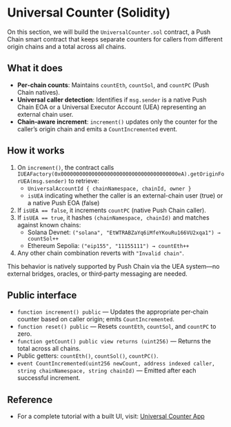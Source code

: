 # Universal Counter (Solidity)

On this section, we will build the `UniversalCounter.sol` contract, a Push Chain smart contract that keeps separate counters for callers from different origin chains and a total across all chains.

## What it does

- **Per‑chain counts**: Maintains `countEth`, `countSol`, and `countPC` (Push Chain natives).
- **Universal caller detection**: Identifies if `msg.sender` is a native Push Chain EOA or a Universal Executor Account (UEA) representing an external chain user.
- **Chain‑aware increment**: `increment()` updates only the counter for the caller’s origin chain and emits a `CountIncremented` event.

## How it works

1. On `increment()`, the contract calls `IUEAFactory(0x00000000000000000000000000000000000000eA).getOriginForUEA(msg.sender)` to retrieve:
   - `UniversalAccountId { chainNamespace, chainId, owner }`
   - `isUEA` indicating whether the caller is an external-chain user (true) or a native Push EOA (false)
2. If `isUEA == false`, it increments `countPC` (native Push Chain caller).
3. If `isUEA == true`, it hashes `(chainNamespace, chainId)` and matches against known chains:
   - Solana Devnet: `("solana", "EtWTRABZaYq6iMfeYKouRu166VU2xqa1") → countSol++`
   - Ethereum Sepolia: `("eip155", "11155111") → countEth++`
4. Any other chain combination reverts with `"Invalid chain"`.

This behavior is natively supported by Push Chain via the UEA system—no external bridges, oracles, or third‑party messaging are needed.

## Public interface

- `function increment() public` — Updates the appropriate per‑chain counter based on caller origin; emits `CountIncremented`.
- `function reset() public` — Resets `countEth`, `countSol`, and `countPC` to zero.
- `function getCount() public view returns (uint256)` — Returns the total across all chains.
- Public getters: `countEth()`, `countSol()`, `countPC()`.
- `event CountIncremented(uint256 newCount, address indexed caller, string chainNamespace, string chainId)` — Emitted after each successful increment.

## Reference

- For a complete tutorial with a built UI, visit: <a href="https://pushchain.github.io/push-chain-website/pr-preview/pr-1067/docs/chain/tutorials/tutorial-universal-counter/" target="_blank">Universal Counter App</a>
